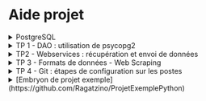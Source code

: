 # Aide projet
<details><summary>
 PostgreSQL
	</summary>


### Create Table :
```
CREATE TABLE addresses (
  user_id int, -- Both a primary and foreign key
  street varchar(30) NOT NULL,
  city varchar(30) NOT NULL,
  state varchar(30) NOT NULL,
  PRIMARY KEY (user_id),
  FOREIGN KEY (user_id) REFERENCES users (id) ON DELETE CASCADE
);
```
### Insert into :
```
INSERT INTO addresses (user_id, street, city, state) VALUES
  (1, '1 Market Street', 'San Francisco', 'CA'),
  (2, '2 Elm Street', 'San Francisco', 'CA'),
  (3, '3 Main Street', 'Boston', 'MA');
```

</details>
<details><summary>
TP 1 - DAO : utilisation de psycopg2
	</summary>
<p>
- La couche DAO est celle où vous implémentez les méthodes de persistance des données. Pour faire simple, dans notre cas : on implémente toutes les méthodes qui exécutent les requêtes SQL pour modifier notre BDD.

- Pour les explications à suivre, il vaut mieux se référer au code du TP 4, car c'est le code que vous utiliserez pour débuter le projet. Par exemple avoir la classe compte_dao.py sous les yeux en même temps pour mieux comprendre.

### Connection et curseur

- Pour pouvoir exécuter les requêtes SQL, il faut être connecté à la BDD. Chaque méthode d'une classe DAO doit donc commencer par l'instruction suivante :

```
cur = AbstractDao.connection.cursor()
```

Cela permet de récupérer un objet cursor (de psycopg2) qui va gérer les connections et requêtes à la BDD.

### Exécution des requêtes et gestion de la réponse

Ensuite, le code diffère selon qu'on ne veut récupérer qu'un seul objet avec la requête SQL, ou plusieurs :

- Un seul objet :

```python
# On exécute la requête SQL avec les paramètres voulus
cur.execute(
            "INSERT INTO account (pseudo, motdepasse) VALUES (%s, %s) RETURNING id;", (compte.pseudo, compte.motdepasse))

# Puis on stocke le résultat dans un objet python (ici l'insertion en base renvoie l'id associé)
# La méthode fetchone() permet simplement de récupérer la ligne renvoyée par la requête
compte.id = cur.fetchone()[0]
```

Autre exemple avec plusieurs paramètres retournés par la requête :

```python
# On sélectionne les champs qu'on veut récupérer avec la requête
cur.execute(
            "select id, pseudo, motdepasse from account where pseudo=%s", (pseudo,))

# On stocke la ligne trouvée dans found
            found = cur.fetchone()
            # On s'asure que found n'est pas vide (pas de ligne retournée par la requête)
            if found:
                # Puis on récupère les champs dans l'ordre qu'on les a spécifiés dans la requête : found[0] = id, found[1] = pseudo, etc
                return Compte(found[1], found[2], found[0])
```

- Plusieurs objets (on veut la liste des tous les agents du shield du TP 1) :

```python
# On exécute à nouveau notre requête
cur.execute(
    "select id, name, security_level from shield_agents")
    # Cette fois on récupère des tuples et on les transforme en objects ShieldAgent qu'on insère dans un tableau
    result = [ShieldAgent(id=item[0], name=item[1], security_level=item[2])
        # On ne se sert pas de fetchone(), mais de fetchall() pour récupérer toutes les lignes retournées par la requête, sur lesquelles on fait une boucle for
        for item in cur.fetchall()]
    return result
```

- Une fois ces étapes réalisées, on enregistre en base ou on annule la transaction si une erreur est soulevée (cette étape ne change jamais, le code que vous aurez vraiment à gérer est celui de l'exécution de requête et de gestion du résultat)

```python
    # la transaction est enregistrée en base
    AbstractDao.connection.commit()
except psycopg2.Error as error:
    # la transaction est annulée
    AbstractDao.connection.rollback()
    raise error
finally:
    cur.close()
```

- Pour un exemple de requête faisant intervenir une table d'association, voir la méthode find_all_agent_with_avengers de agent_dao du TP 1.

- Plus d'informations sur psycopg2, en particulier sur [l'objet cursor](http://initd.org/psycopg/docs/cursor.html)
</p>
</details>
<details><summary>
TP2 - Webservices : récupération et envoi de données
	</summary>
	<p>
- Les webservices sont des ressources accessibles via des requêtes HTTP. Ils fonctionnent comme des boites noires : Ils disposent d'une API (application programming interface) pour laquelle l'on ne connait que l'entrée/sortie (Boite Noire)

- Par différentes requêtes (GET et POST pour la plupart), vous pouvez récupérer des données et échanger avec un serveur distant par sa couche Controller. Ces requêtes peuvent avoir différents type : changer l'état de la base de données par transmission de l'information coté DAO, récupération de l'état de la base de données, ou encore récupération de l'état du serveur par exemple (Healthcheck).

### Tester des requêtes avec Insomnia

Insomnia est un client [REST](https://fr.wikipedia.org/wiki/Representational_state_transfer) permettant justement d'effectuer des requêtes HTTP sur une URL. Il propose une interface graphique simple permettant de tester les requêtes que l'on va ensuite pouvoir intégrer dans le code Python par la suite.

- Il implémente quasiment tous les types de [requêtes HTTP](https://www.tutorialspoint.com/http/http_requests.htm)

- Exemple avec une requête POST
  ![](insomnia.jpg)
  - Avec en rouge: l'ajout d'une nouvelle requête
  - Avec en bleu : l'url où effectuer la requête
  - Avec en vert : la zone où ajouter les éventuels paramètres

### Récupération de données avec Requests

Requests est la référence des librairies Python pour effectuer des requêtes HTTP. Son utilisation est assez simple bien que formalisée.

#### Installation :

Vous pouvez l'installer via pip

```
pip install requests
```

ou via Pycharm qui détectera les install Requirements.

#### Utilisation :

- Importez la librairie dans la classe de votre choix, la bonne pratique étant de s'inspirer du squelette projet du tp4.

```python
import requests
```

- Effectuez une configuration préalable permettant d'éviter le proxy de l'ensai, ne le mettez pas si vous êtes hors vm.

```python
proxies = {
                'http': http://pxcache-02.ensai.fr:3128,
                'https': http://pxcache-02.ensai.fr:3128
            }
```

- Ici c'est une étape importante qui changera d'une fois a l'autre: indiquez les différents paramètres de la requête (correspondant à ce que vous rentreriez dans Insomnia). (ici: C'est l'exemple du tp2)

```python
params = {
                'apikey': properties.api_key,
                'dataset': "statistiques-de-prets-de-dvd-en-2017-cesson-sevigne",
                "rows": 6288}
response = requests.get(
                'https://data.rennesmetropole.fr/api/records/1.0/search/'
                , proxies=proxies
                , params=params)
```

- Récuperez les données dans un objet python pour pouvoir les manipuler par la suite dans votre couche Business Object !

```python
data = response.json()['records']
```

### Créer son propre webservice avec la bibliothèque Flask

- Importez la librairie dans une Classe présente dans le dossier controller de votre projet

```python
from flask import Flask, request
```

- Mettez en place votre serveur dans une classe Server
  ```python
  app = Flask(__name__)
  ```
  [...]
  ```python
  if __name__ == "__main__":
      app.run()
  ```
- Définissez les différents "endpoints" de votre API en annotant vos méthodes qui seront appelées en effectuant des requêtes HTTP
  ```python
  @app.route("/healthCheck", methods=['GET'])
  def movieList():
  ```
  Ici par exemple si l'on fait une requête GET sur localhost:5000/healthCheck, on appelera la fonction healthCheck()
- Effectuez différents traitement métiers en appelant des méthodes objets de vos business objects
- Effectuez un retour pour la requête

```python
""" retour par defaut (avec import json préalable) """
 return json.dumps({"result": "success"})
```
</p>
</details>
<details><summary>
 TP 3 - Formats de données - Web Scraping
	</summary>
	<p>
Il existe différents types de formats de données structurés non SQL, ils sont principalement utilisés pour l'échange de données et la sauvegarde de données

### Différents formats de données

- JSON :

```
[
{
      "titre": "Star Wars : le retour du Jedi",
      "commune": "Cesson-Sevigne",
      "auteur": "Kershner Irvin",
      "code_insee": 35051.0,
      "nombre_de_prets_2017": 10.0
  },{
      "titre": "Blanche Neige et le chasseur",
      "commune": "Cesson-Sevigne",
      "auteur": "Sanders Rupert",
      "code_insee": 35051.0,
      "nombre_de_prets_2017": 10.0
  }
]
```

Format actuellement très utilisé avec le yml, il est surtout très commun dans le monde du web et des web services.

- XML

```
<Bibliotheque>
<CD> <titre>Star Wars : le retour du Jedi</titre>
      <commune> Cesson-Sevigne</commune>
      <auteur> Kershner Irvin</auteur>
      <code_insee> 35051.0</code_insee>
      <nombre_de_prets_2017> 10.0</nombre_de_prets_2017>
</CD>
<CD> <titre>Blanche Neige et le chasseur</titre>
      <commune> Cesson-Sevigne</commune>
      <auteur> Sanders Rupert</auteur>
      <code_insee> 35051.0</code_insee>
      <nombre_de_prets_2017> 10.0</nombre_de_prets_2017>
</CD>
</Bibliotheque>
```

Format plus verbeux utilisé dans beaucoup de configuration mais également pour l'échange des données (comme le JSON)

- CSV

```
titre;commune;auteur;code_insee;nombre_de_prets_2017
Star Wars : le retour du Jedi;Cesson-Sevigne;Kershner Irvin;35051.0;10.0
Blanche Neige et le chasseur ;Cesson-Sevigne;Sanders Rupert;35051.0;10.0
```

Format très classique dans le monde de la donnée et de la sauvegarde.

### Lire les données

#### Lecture et écriture du csv en python

- Lecture

```python
import csv

#Ouvrir le fichier en lecture
with open('./test.csv', 'r') as csvfile:
    #Définition du reader
    csvreader = csv.reader(csvfile, delimiter=';')
    #Lecture ligne par ligne
    for row in csvreader:
        for column in row:
            print(column)
```

- Ecriture

```python
import csv

#Ouvrir le fichier en écriture
with open('./test2.csv', 'w',  newline='') as csvfile:
    #Définition de writer
    csvwriter = csv.writer(csvfile, delimiter=',',)
    #Ecriture d'une ligne
    csvwriter.writerow(['nom', 'prénom', 'age'])

```

#### Lecture et écriture du json en python

- Lecture

```python
import json

#Ouvrir le fichier en lecture
with open('./test.json', 'r', encoding="utf-8") as jsonfile:
    #Lecture du json en dictionnaire
    data = json.load(jsonfile)
    #Lecture ligne par ligne
    for row in data:
        # on ajoute une ligne dans le fichier et on enleve la donnée depuis le data
                fieldsValues = row['fields'].values()
                row.pop('fields')
	# puis on l'écrit (en fct de la conversion)
```

- Ecriture


```python
import json

#Ouvrir le fichier en écriture
with open('./test2.json', 'r', encoding="utf-8") as jsonfile:
    #données : tableau d'entrées clé:valeur
    result = [dico1,dico2]
    #Lecture ligne par ligne
    jsonfile.write(json.dumps(result))
```

#### Lecture et écriture du xml en python

- Lecture

```python
import xml.etree.ElementTree as ET

#Ouvrir le fichier en lecture
with open('./test.xml', 'wb') as xmlfile:
    #données : utilisation d'un parseur xml de la librarie etree
    tree=ET.parse(xmlfile)
    #Lecture ligne par ligne
    root = tree.getroot()
    for child in root :
        print(child.tag,child.attrib)
```

- Ecriture

```python
from lxml import etree

#Ouvrir le fichier en écriture
with open('./test2.xml', 'wb') as xmlfile:
    #données : dico en entrée
    result = [dico1,dico2]
    xmlfile.write(etree.tostring(result, pretty_print=True))
```

### Web Scraping avec Python

#### Rappel : Le webscraping c'est quoi?

- Il s'agit littéralement d'extraction de données sur des sites web via un script ou un programme
- C'est a dire un document balisé qui est donc parsable par différentes librairies afin de récupérer les informations que l'on veut.

- Beaucoup de librairies existent, nous avons présenté dans le tp3 la librairie lxml pour l'extraction de données depuis l'html

#### Exemple avec une page wikipédia

En utilisant request pour le requetage http on peut par exemple récupérer la liste des différents médaillés au judo comme ci-dessous qui sont sous différentes balises html respectives.

```python
import requests
from lxml import html

pageContent=requests.get('https://en.wikipedia.org/wiki/List_of_Olympic_medalists_in_judo')
tree = html.fromstring(pageContent.content)

goldWinners=tree.xpath('//*[@id="mw-content-text"]/table/tr/td[2]/a[1]/text()')
silverWinners=tree.xpath('//*[@id="mw-content-text"]/table/tr/td[3]/a[1]/text()')
#bronzeWinner we need rows where there's no rowspan - note XPath
bronzeWinners=tree.xpath('//*[@id="mw-content-text"]/table/tr/td[not(@rowspan=2)]/a[1]/text()')
medalWinners=goldWinners+silverWinners+bronzeWinners

medalTotals={}
for name in medalWinners:
    if medalTotals.has_key(name):
        medalTotals[name]=medalTotals[name]+1
    else:
        medalTotals[name]=1

for result in sorted(
        medalTotals.items(), key=lambda x:x[1],reverse=True):
        print '%s:%s' % result
```
</p>
</details>
<details><summary>
 TP 4 - Git : étapes de configuration sur les postes
	</summary>

<p>
 =>  Générer sa clef SSH (reprise de la configuration partie 3 du TP)

- Lancez Git bash (Menu démarrer > tapez git bash dans la barre de recherche).

- La première chose à faire est de configurer le proxy si ce n’est pas déjà fait

```
git config --global http.proxy http://pxcache-02.ensai.fr:3128
git config --global https.proxy http://pxcache-02.ensai.fr:3128
```

- Puis de configurer vos informations personnelles

```
git config --global user.email VOTRE EMAIL
git config --global user.name PRENOM NOM
```

En remplaçant VOTRE EMAIL par votre email et PRENOM NOM par vos prénoms et noms.

- Changez l’éditeur git par défaut par notepad++ (sinon vous allez utiliser vim)

```
git config --global core.editor "'\\filer-thinapps.domensai.ecole\thinapps\Notepad64\Notepad++.exe' -multiInst -notabbar -nosession -noPlugin"
```

Cette config est conservée vous n’avez à la faire qu’une fois sur les machines de l’ENSAI. Si vous utilisez git chez vous, il faudra reconfigurer votre client (potentiellement en installer un)

- Ensuite, générez votre couple de clé ssh

```
ssh-keygen -t rsa -b 2048
```

<p>Ceci va permettre de faciliter de la communication entre gitlab et vous. En effet le coupleque vous allez générer va servir à prouver que vous êtes bien la personne que vous dites être, et ainsi ne plus à avoir à saisir votre couple id/mdp.</p>

- Tapez entrée pour chaque question que l’on vous pose.
- Sous Gitlab, allez dans vos réglages : https://gitlab.com/profile. Dans le menu à gauche allez dans SSH Keys. Vous avez un champ texte sous Key, vous allez mettre le contenu de votre clé.
- Votre clé devrait se trouver ici : `P:\ssh_key\id_rsa` . Pour l’afficher, il faut que dans l'explorateur de fichier vous cliquiez sur Organiser > Options des dossiers et de recherche > Affichage > Afficher les fichiers, dossiers et lecteurs cachés.
- Sélectionnez le fichier id_rsa.pub (celui qui s'ouvre pas défaut avec Document Microsoft Publisher) puis ouvrir avec > autres programmes > bloc-notes.
- Copiez tout le contenu du fichier (raccourcis claviers ctrl + a puis ctrl + c).

- Dans gitlab, collez la clé puis cliquez sur Add key. La clé ssh est conservée. Vous n’aurez donc à la configurer qu’une fois à l’Ensai. Par contre si vous travaillez avec un ordinateur perso, il faudra créer une clé ssh dessus (et l’ajouter sur gitlab).

- Une fois cette configuration effectuée, vous pouvez reprendre le fil du TP.
</p>
</details>

<details><summary>
[Embryon de projet exemple](https://github.com/Ragatzino/ProjetExemplePython)
	</summary>


</details>

